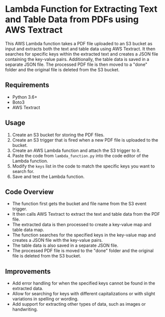 # Lambda Function for Extracting Text and Table Data from PDFs using AWS Textract

This AWS Lambda function takes a PDF file uploaded to an S3 bucket as input and extracts both the text and table data using AWS Textract. It then searches for specific keys within the extracted text and creates a JSON file containing the key-value pairs. Additionally, the table data is saved in a separate JSON file. The processed PDF file is then moved to a "done" folder and the original file is deleted from the S3 bucket.

## Requirements
- Python 3.6+
- Boto3
- AWS Textract

## Usage
1. Create an S3 bucket for storing the PDF files.
2. Create an S3 trigger that is fired when a new PDF file is uploaded to the bucket.
3. Create an AWS Lambda function and attach the S3 trigger to it.
4. Paste the code from `lambda_function.py` into the code editor of the Lambda function.
5. Modify the `keys` list in the code to match the specific keys you want to search for.
6. Save and test the Lambda function.

## Code Overview
- The function first gets the bucket and file name from the S3 event trigger.
- It then calls AWS Textract to extract the text and table data from the PDF file.
- The extracted data is then processed to create a key-value map and table data map.
- The function searches for the specified keys in the key-value map and creates a JSON file with the key-value pairs.
- The table data is also saved in a separate JSON file.
- The processed PDF file is moved to the "done" folder and the original file is deleted from the S3 bucket.

## Improvements
- Add error handling for when the specified keys cannot be found in the extracted data.
- Allow for searching for keys with different capitalizations or with slight variations in spelling or wording.
- Add support for extracting other types of data, such as images or handwriting.
